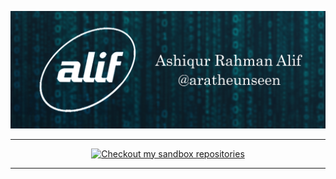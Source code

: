 ![Header](https://github.com/aratheunseen/aratheunseen/blob/master/src/header.jpg "Header")

<hr>
<div align="center">

  [![Checkout my sandbox repositories](https://img.shields.io/badge/Checkout%20my%20sandbox%20repositories-white.svg?style=for-the-badge)](https://github.com/orgs/aragle/repositories)
  
</div>
<hr>

<!--div align="center">

<a href="#">![Stats Dark](https://github-readme-stats.vercel.app/api?username=aratheunseen&show_icons=true&hide=&show=&theme=transparent)</a>
<a href="#">![Langs Dark](https://github-readme-stats.vercel.app/api/top-langs/?username=aratheunseen&theme=transparent&hide_progress=false&layout=compact&langs_count=8&size_weight=0.5&count_weight=0.5&hide=cmake,css,html,hack)</a>

</div>

<!-- ✨ You can see my experimental projects, archive and also trash projects on [Sandbox](https://github.com/aragle) -->
